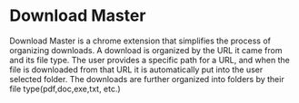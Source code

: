 Download Master
====

Download Master is a chrome extension that simplifies the process of organizing downloads. A download
is organized by the URL it came from and its file type. The user provides a specific path for a URL,
and when the file is downloaded from that URL it is automatically put into the user selected folder.
The downloads are further organized into folders by their file type(pdf,doc,exe,txt, etc.)

